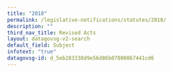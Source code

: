 ```yaml
---
title: "2018"
permalink: /legislative-notifications/statutes/2018/
description: ""
third_nav_title: Revised Acts
layout: datagovsg-v2-search
default_field: Subject
infotext: "true"
datagovsg-id: d_5eb283338d9e56d86b07800867441cd6
---
```

